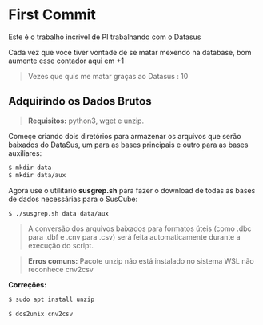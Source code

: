 # First Commit

Este é o trabalho incrivel de PI trabalhando com o Datasus

Cada vez que voce tiver vontade de se matar mexendo na database, bom
aumente esse contador aqui em +1

> Vezes que quis me matar graças ao Datasus : 10


## Adquirindo os Dados Brutos
> **Requisitos:** python3, wget e unzip.

Começe criando dois diretórios para armazenar os arquivos que serão baixados do DataSus, um para as bases principais e outro para as bases auxiliares:
```sh
$ mkdir data
$ mkdir data/aux
```
Agora use o utilitário **susgrep.sh** para fazer o download de todas as bases de dados necessárias para o SusCube:
```sh
$ ./susgrep.sh data data/aux
```
> A conversão dos arquivos baixados para formatos úteis (como .dbc para .dbf e .cnv para .csv) será feita automaticamente durante a execução do script.

> **Erros comuns:**
> Pacote unzip não está instalado no sistema
> WSL não reconhece cnv2csv

**Correções:**

```bash
$ sudo apt install unzip
```

```bash
$ dos2unix cnv2csv
```
